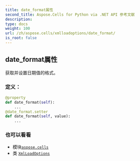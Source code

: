 ```yaml
---
title: date_format属性
second_title: Aspose.Cells for Python via .NET API 参考文献
description:
type: docs
weight: 100
url: /zh/aspose.cells/xmlloadoptions/date_format/
is_root: false
---
```

## date_format属性

获取并设置日期值的格式。
### 定义：
```python
@property
def date_format(self):
    ...
@date_format.setter
def date_format(self, value):
    ...
```

### 也可以看看
* 模块[`aspose.cells`](../../)
* 类 [`XmlLoadOptions`](/cells/python-net/zh/aspose.cells/xmlloadoptions)
